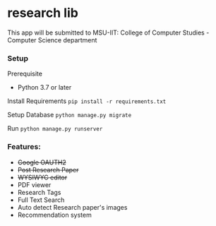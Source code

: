 # research lib
This app will be submitted to MSU-IIT: College of Computer Studies - Computer Science department

### Setup

Prerequisite
 - Python 3.7 or later

Install Requirements
```pip install -r requirements.txt```

Setup Database
```python manage.py migrate```

Run
```python manage.py runserver```

### Features:
- ~~Google OAUTH2~~
- ~~Post Research Paper~~
- ~~WYSIWYG editor~~
- PDF viewer
- Research Tags
- Full Text Search
- Auto detect Research paper's images
- Recommendation system
